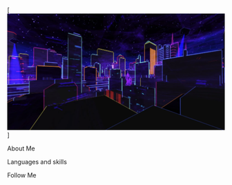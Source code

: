 [![Header](https://github.com/Bloodybag1337/Bloodybag1337/blob/main/GH.png)]

About Me

Languages and skills

Follow Me
